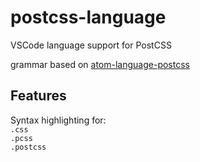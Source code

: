 # postcss-language

VSCode language support for PostCSS

grammar based on [atom-language-postcss](https://github.com/azat-io/atom-language-postcss)

## Features

Syntax highlighting for:  
``.css``  
``.pcss``  
``.postcss``
